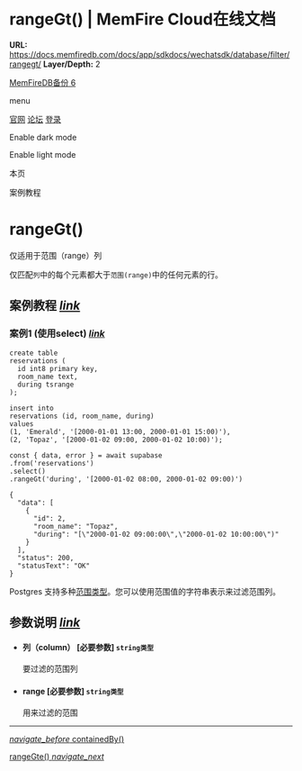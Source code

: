 # rangeGt() | MemFire Cloud在线文档

**URL:** https://docs.memfiredb.com/docs/app/sdkdocs/wechatsdk/database/filter/rangegt/
**Layer/Depth:** 2

[MemFireDB备份 6](/)

menu

[官网](https://memfiredb.com/)
[论坛](https://community.memfiredb.com/)
[登录](https://cloud.memfiredb.com/auth/login)

Enable dark mode

Enable light mode

本页

案例教程

# rangeGt()

仅适用于范围（range）列

仅匹配`列`中的每个元素都大于`范围(range)`中的任何元素的行。

## 案例教程 [*link*](#%e6%a1%88%e4%be%8b%e6%95%99%e7%a8%8b)

### 案例1 (使用select) [*link*](#%e6%a1%88%e4%be%8b1-%e4%bd%bf%e7%94%a8select)

```
create table
reservations (
  id int8 primary key,
  room_name text,
  during tsrange
);

insert into
reservations (id, room_name, during)
values
(1, 'Emerald', '[2000-01-01 13:00, 2000-01-01 15:00)'),
(2, 'Topaz', '[2000-01-02 09:00, 2000-01-02 10:00)');
```

```
const { data, error } = await supabase
.from('reservations')
.select()
.rangeGt('during', '[2000-01-02 08:00, 2000-01-02 09:00)')
```

```
{
  "data": [
    {
      "id": 2,
      "room_name": "Topaz",
      "during": "[\"2000-01-02 09:00:00\",\"2000-01-02 10:00:00\")"
    }
  ],
  "status": 200,
  "statusText": "OK"
}
```

Postgres 支持多种[范围类型](https://www.postgresql.org/docs/current/rangetypes.html)。您可以使用范围值的字符串表示来过滤范围列。

## 参数说明 [*link*](#%e5%8f%82%e6%95%b0%e8%af%b4%e6%98%8e)

* #### 列（column） [必要参数] `string类型`

  要过滤的范围列
* #### range [必要参数] `string类型`

  用来过滤的范围

---

[*navigate\_before* containedBy()](/docs/app/sdkdocs/wechatsdk/database/filter/containedby/)

[rangeGte() *navigate\_next*](/docs/app/sdkdocs/wechatsdk/database/filter/rangegte/)